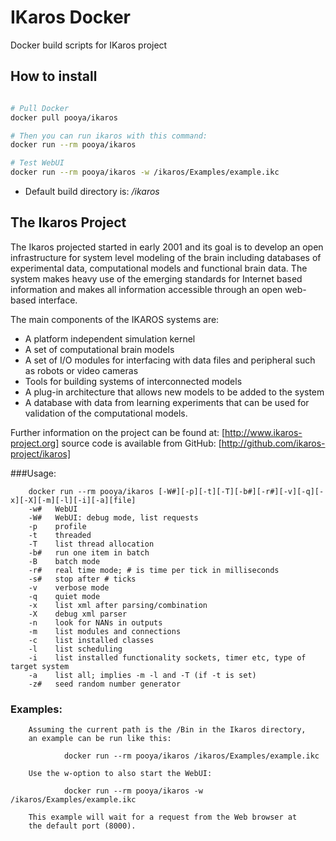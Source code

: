 # IKaros Docker
Docker build scripts for IKaros project

## How to install
```bash

# Pull Docker
docker pull pooya/ikaros

# Then you can run ikaros with this command:
docker run --rm pooya/ikaros

# Test WebUI
docker run --rm pooya/ikaros -w /ikaros/Examples/example.ikc

```

- Default build directory is: _/ikaros_

## The Ikaros Project

The Ikaros projected started in early 2001 and its goal is to develop an open infrastructure for system level modeling of the brain including databases of experimental data, computational models and functional brain data. The system makes heavy use of the emerging standards for Internet based information and makes all information accessible through an open web-based interface.

The main components of the IKAROS systems are:

-  A platform independent simulation kernel
-  A set of computational brain models
-  A set of I/O modules for interfacing with data files and peripheral such as robots or video cameras
-  Tools for building systems of interconnected models
-  A plug-in architecture that allows new models to be added to the system
-  A database with data from learning experiments that can be used for validation of the computational models.

Further information on the project can be found at: [http://www.ikaros-project.org]
source code is available from GitHub: [http://github.com/ikaros-project/ikaros]


###Usage:

        docker run --rm pooya/ikaros [-W#][-p][-t][-T][-b#][-r#][-v][-q][-x][-X][-m][-l][-i][-a][file]
        -w#   WebUI
        -W#   WebUI: debug mode, list requests
        -p    profile
        -t    threaded
        -T    list thread allocation
        -b#   run one item in batch
        -B    batch mode
        -r#   real time mode; # is time per tick in milliseconds
        -s#   stop after # ticks
        -v    verbose mode
        -q    quiet mode
        -x    list xml after parsing/combination
        -X    debug xml parser
        -n    look for NANs in outputs
        -m    list modules and connections
        -c    list installed classes
        -l    list scheduling
        -i    list installed functionality sockets, timer etc, type of target system
        -a    list all; implies -m -l and -T (if -t is set)
        -z#   seed random number generator

### Examples:

        Assuming the current path is the /Bin in the Ikaros directory,
        an example can be run like this:

                docker run --rm pooya/ikaros /ikaros/Examples/example.ikc

        Use the w-option to also start the WebUI:

                docker run --rm pooya/ikaros -w /ikaros/Examples/example.ikc

        This example will wait for a request from the Web browser at
        the default port (8000).

